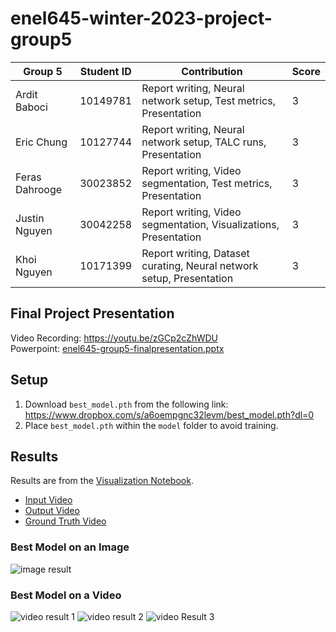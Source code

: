 # enel645-winter-2023-project-group5
| Group 5         | Student ID | Contribution                                                         | Score |
| --------------- | ---------- | ---------------------------------------------------                  | ----- |
| Ardit Baboci    | 10149781   | Report writing, Neural network setup, Test metrics, Presentation     | 3     |
| Eric Chung      | 10127744   | Report writing, Neural network setup, TALC runs, Presentation        | 3     |
| Feras Dahrooge  | 30023852   | Report writing, Video segmentation, Test metrics, Presentation       | 3     |
| Justin Nguyen   | 30042258   | Report writing, Video segmentation, Visualizations, Presentation     | 3     |
| Khoi  Nguyen    | 10171399   | Report writing, Dataset curating, Neural network setup, Presentation | 3     |

## Final Project Presentation
 
Video Recording: https://youtu.be/zGCp2cZhWDU  
Powerpoint: [enel645-group5-finalpresentation.pptx](./enel645-group5-finalpresentation.pptx)


## Setup
1. Download `best_model.pth` from the following link: <br>
https://www.dropbox.com/s/a6oempgnc32levm/best_model.pth?dl=0
2. Place `best_model.pth` within the `model` folder to avoid training.

## Results
Results are from the [Visualization Notebook](https://github.com/sschung1/enel645-winter-2023-project-group5/blob/main/model/enel645-group5-visualization.ipynb).
- [Input Video](https://github.com/sschung1/enel645-winter-2023-project-group5/blob/main/model/input_video.mp4)
- [Output Video](https://github.com/sschung1/enel645-winter-2023-project-group5/blob/main/model/output_video.mp4)
- [Ground Truth Video](https://github.com/sschung1/enel645-winter-2023-project-group5/blob/main/model/ground_truth_video.mp4)

### Best Model on an Image
![image result](https://github.com/sschung1/enel645-winter-2023-project-group5/blob/main/screenshots/image%20result.png)

### Best Model on a Video
![video result 1](https://github.com/sschung1/enel645-winter-2023-project-group5/blob/main/screenshots/video%20result%201.png)
![video result 2](https://github.com/sschung1/enel645-winter-2023-project-group5/blob/main/screenshots/video%20result%202.png)
![video Result 3](https://github.com/sschung1/enel645-winter-2023-project-group5/blob/main/screenshots/video%20result%203.png)
